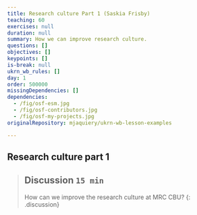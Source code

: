 ```yaml
---
title: Research culture Part 1 (Saskia Frisby)
teaching: 60
exercises: null
duration: null
summary: How we can improve research culture.
questions: []
objectives: []
keypoints: []
is-break: null
ukrn_wb_rules: []
day: 1
order: 500000
missingDependencies: []
dependencies:
  - /fig/osf-esm.jpg
  - /fig/osf-contributors.jpg
  - /fig/osf-my-projects.jpg
originalRepository: mjaquiery/ukrn-wb-lesson-examples

---
```

## Research culture part 1

> ## Discussion `15 min`
> How can we improve the research culture at MRC CBU?
{: .discussion}
